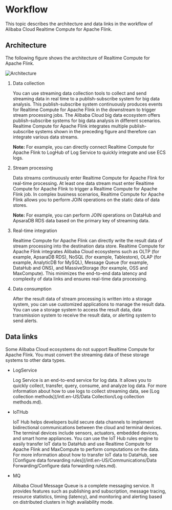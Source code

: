 # Workflow

This topic describes the architecture and data links in the workflow of Alibaba Cloud Realtime Compute for Apache Flink.

## Architecture

The following figure shows the architecture of Realtime Compute for Apache Flink.

![Architecture](https://static-aliyun-doc.oss-accelerate.aliyuncs.com/assets/img/en-US/2096930061/p21873.png)

1.  Data collection

    You can use streaming data collection tools to collect and send streaming data in real time to a publish-subscribe system for big data analysis. This publish-subscribe system continuously produces events for Realtime Compute for Apache Flink in the downstream to trigger stream processing jobs. The Alibaba Cloud big data ecosystem offers publish-subscribe systems for big data analysis in different scenarios. Realtime Compute for Apache Flink integrates multiple publish-subscribe systems shown in the preceding figure and therefore can integrate various data streams.

    **Note:** For example, you can directly connect Realtime Compute for Apache Flink to LogHub of Log Service to quickly integrate and use ECS logs.

2.  Stream processing

    Data streams continuously enter Realtime Compute for Apache Flink for real-time processing. At least one data stream must enter Realtime Compute for Apache Flink to trigger a Realtime Compute for Apache Flink job. In complex business scenarios, Realtime Compute for Apache Flink allows you to perform JOIN operations on the static data of data stores.

    **Note:** For example, you can perform JOIN operations on DataHub and ApsaraDB RDS data based on the primary key of streaming data.

3.  Real-time integration

    Realtime Compute for Apache Flink can directly write the result data of stream processing into the destination data store. Realtime Compute for Apache Flink integrates Alibaba Cloud ecosystems such as OLTP \(for example, ApsaraDB RDS\), NoSQL \(for example, Tablestore\), OLAP \(for example, AnalyticDB for MySQL\), Message Queue \(for example, DataHub and ONS\), and MassiveStorage \(for example, OSS and MaxCompute\). This minimizes the end-to-end data latency and complexity of data links and ensures real-time data processing.

4.  Data consumption

    After the result data of stream processing is written into a storage system, you can use customized applications to manage the result data. You can use a storage system to access the result data, data transmission system to receive the result data, or alerting system to send alerts.


## Data links

Some Alibaba Cloud ecosystems do not support Realtime Compute for Apache Flink. You must convert the streaming data of these storage systems to other data types.

-   LogService

    Log Service is an end-to-end service for log data. It allows you to quickly collect, transfer, query, consume, and analyze log data. For more information about how to use logs to collect streaming data, see [Log collection methods](/intl.en-US/Data Collection/Log collection methods.md).

-   IoTHub

    IoT Hub helps developers build secure data channels to implement bidirectional communications between the cloud and terminal devices. The terminal devices include sensors, actuators, embedded devices, and smart home appliances. You can use the IoT Hub rules engine to easily transfer IoT data to DataHub and use Realtime Compute for Apache Flink and MaxCompute to perform computations on the data. For more information about how to transfer IoT data to DataHub, see [Configure data forwarding rules](/intl.en-US/Communications/Data Forwarding/Configure data forwarding rules.md).

-   MQ

    Alibaba Cloud Message Queue is a complete messaging service. It provides features such as publishing and subscription, message tracing, resource statistics, timing \(latency\), and monitoring and alerting based on distributed clusters in high availability mode.


